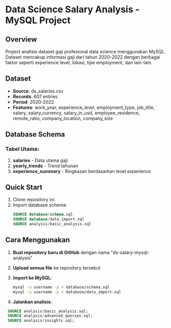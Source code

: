 # Data Science Salary Analysis - MySQL Project

## Overview
Project analisis dataset gaji profesional data science menggunakan MySQL. Dataset mencakup informasi gaji dari tahun 2020-2022 dengan berbagai faktor seperti experience level, lokasi, tipe employment, dan lain-lain.

## Dataset
- **Source**: ds_salaries.csv
- **Records**: 607 entries
- **Period**: 2020-2022
- **Features**: work_year, experience_level, employment_type, job_title, salary, salary_currency, salary_in_usd, employee_residence, remote_ratio, company_location, company_size

## Database Schema
### Tabel Utama:
1. **salaries** - Data utama gaji
2. **yearly_trends** - Trend tahunan
3. **experience_summary** - Ringkasan berdasarkan level experience

## Quick Start
1. Clone repository ini
2. Import database schema:
   ```sql
   SOURCE database/schema.sql
   SOURCE database/data_import.sql
   SOURCE analysis/basic_analysis.sql


## Cara Menggunakan

1. **Buat repository baru di GitHub** dengan nama "ds-salary-mysql-analysis"

2. **Upload semua file** ke repository tersebut

3. **Import ke MySQL**:
   ```bash
   mysql -u username -p < database/schema.sql
   mysql -u username -p < database/data_import.sql

4. **Jalankan analisis**:
  ```sql
   SOURCE analysis/basic_analysis.sql;
   SOURCE analysis/advanced_queries.sql;
   SOURCE analysis/insights.sql;
